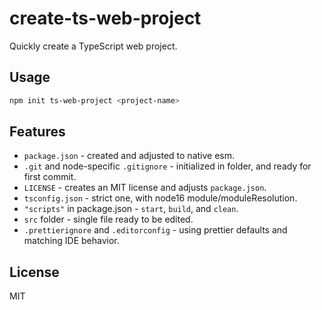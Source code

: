 # create-ts-web-project

Quickly create a TypeScript web project.

## Usage

```sh
npm init ts-web-project <project-name>
```

## Features

- `package.json` - created and adjusted to native esm.
- `.git` and node-specific `.gitignore` - initialized in folder, and ready for first commit.
- `LICENSE` - creates an MIT license and adjusts `package.json`.
- `tsconfig.json` - strict one, with node16 module/moduleResolution.
- `"scripts"` in package.json - `start`, `build`, and `clean`.
- `src` folder - single file ready to be edited.
- `.prettierignore` and `.editorconfig` - using prettier defaults and matching IDE behavior.

## License

MIT
